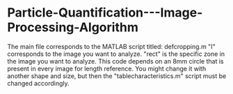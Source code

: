 # Particle-Quantification---Image-Processing-Algorithm

The main file corresponds to the MATLAB script titled: defcropping.m
"I" corresponds to the image you want to analyze.
"rect" is the specific zone in the image you want to analyze.
This code depends on an 8mm circle that is present in every image for length reference. You might change it with another shape and size, but then the "tablecharacteristics.m" script must be changed accordingly.
